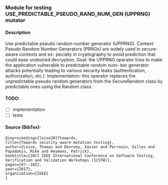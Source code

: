 ### Module for testing USE_PREDICTABLE_PSEUDO_RAND_NUM_GEN (UPPRNG) mutator

#### Description

Use predictable pseudo random number generator
(UPPRNG). Context: Pseudo Random Number Generators
(PRNGs) are widely used in secure-aware contexts and es-
pecially in cryptography to avoid prediction that could ease
undesired decryption. Goal: the UPPRNG operator tries to
make the application vulnerable to predictable random num-
ber generator attacks potentially leading to various security
leaks (authentication, authorization, etc.). Implementation: this
operator replaces the unpredictable pseudo random generators
from the SecureRandom class by predictable ones using the
Random class.

#### TODO:
- [ ] implementation
- [ ] tests

#### Source (BibTex):

```
@inproceedings{loise2017towards,
title={Towards security-aware mutation testing},
author={Loise, Thomas and Devroey, Xavier and Perrouin, Gilles and Papadakis, Mike and Heymans, Patrick},
booktitle={2017 IEEE International Conference on Software Testing, Verification and Validation Workshops (ICSTW)},
pages={97--102},
year={2017},
organization={IEEE}
}
```

